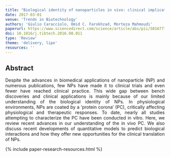 ```yaml
---
title: "Biological identity of nanoparticles in vivo: clinical implications of the protein corona" 
date: 2017-03-01
venue: 'Trends in Biotechnology'
authors: 'Giulio Caracciolo, Omid C. Farokhzad, Morteza Mahmoudi'
paperurl: https://www.sciencedirect.com/science/article/abs/pii/S0167779916301494
doi: 10.1016/j.tibtech.2016.08.011
type: 'Review'
theme: 'delivery, lipo'
resources: ''
---
```


<h2> Abstract </h2>
<p align= "justify">
Despite the advances in biomedical applications of nanoparticle (NP) and numerous publications, few NPs have made it to clinical trials and even fewer have reached clinical practice. This wide gap between bench discoveries and clinical applications is mainly because of our limited understanding of the biological identity of NPs. In physiological environments, NPs are coated by a ‘protein corona’ (PC), critically affecting physiological and therapeutic responses. To date, nearly all studies attempting to characterize the PC have been conducted in vitro. Here, we review recent advances in our understanding of the in vivo PC. We also discuss recent developments of quantitative models to predict biological interactions and how they offer new opportunities for the clinical translation of NPs.

{% include paper-research-resources.html %}
